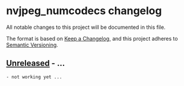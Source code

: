 # nvjpeg_numcodecs changelog

All notable changes to this project will be documented in this file.

The format is based on [Keep a Changelog](https://keepachangelog.com/en/1.0.0/),
and this project adheres to [Semantic Versioning](https://semver.org/spec/v2.0.0.html).

## [Unreleased] - ...
    - not working yet ...

[Unreleased]: https://github.com/ap--/nvjpeg_numcodecs
